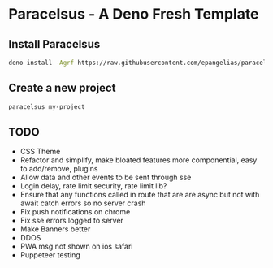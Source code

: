 # Paracelsus - A Deno Fresh Template

## Install Paracelsus

```bash
deno install -Agrf https://raw.githubusercontent.com/epangelias/paracelsus/refs/heads/main/tasks/paracelsus.ts
```

## Create a new project

```bash
paracelsus my-project
```

## TODO

- CSS Theme
- Refactor and simplify, make bloated features more componential, easy to add/remove, plugins
- Allow data and other events to be sent through sse
- Login delay, rate limit security, rate limit lib?
- Ensure that any functions called in route that are are async but not with await catch errors so no server crash
- Fix push notifications on chrome
- Fix sse errors logged to server
- Make Banners better
- DDOS
- PWA msg not shown on ios safari
- Puppeteer testing
